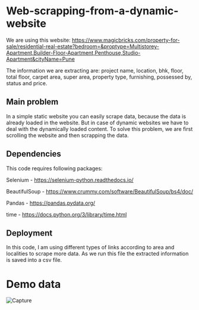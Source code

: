 
# Web-scrapping-from-a-dynamic-website

We are using this website: https://www.magicbricks.com/property-for-sale/residential-real-estate?bedroom=&proptype=Multistorey-Apartment,Builder-Floor-Apartment,Penthouse,Studio-Apartment&cityName=Pune

The information we are extracting are: project name, location, bhk, floor, total floor, carpet area, super area, property type, furnishing, possessed by, status and price.



## Main problem
In a simple static website you can easily scrape data, because the data is already loaded in the website. But in case of dynamic websites we have to deal with the dynamically loaded content.
To solve this problem, we are first scrolling the website and then scrapping the data.

## Dependencies

This code requires following packages:

Selenium - https://selenium-python.readthedocs.io/

BeautifulSoup - https://www.crummy.com/software/BeautifulSoup/bs4/doc/

Pandas - https://pandas.pydata.org/

time - https://docs.python.org/3/library/time.html


## Deployment

In this code, I am using different types of links according to area and localities to scrape more data.
As we run this file the extracted information is saved into a csv file.

# Demo data
![Capture](https://user-images.githubusercontent.com/100691826/169528589-50c9f25f-8628-4cfd-9473-f203f32d1143.PNG)
